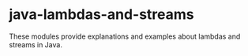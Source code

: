 # java-lambdas-and-streams
These modules provide explanations and examples about lambdas and streams in Java.
